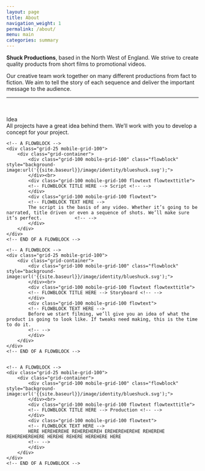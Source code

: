 ```yaml
---
layout: page
title: About
navigation_weight: 1
permalink: /about/
menu: main
categories: summary
---
```


**Shuck Productions**, based in the North West of England. We strive to create quality products from short films to promotional videos.

Our creative team work together on many different productions from fact to fiction. We aim to tell the story of each sequence and deliver the important message to the audience.

<div class="grid-container">
<hr><br>
	<!-- A FLOWBLOCK -->
	<div class="grid-25 mobile-grid-100">
		<div class="grid-container">
			<div class="grid-100 mobile-grid-100" class="flowblock" style="background-image:url('{{site.baseurl}}/image/identity/blueshuck.svg');">
			</div><br>
			<div class="grid-100 mobile-grid-100 flowtext flowtexttitle">
			<!-- FLOWBLOCK TITLE HERE --> Idea <!-- -->
			</div>
			<div class="grid-100 mobile-grid-100 flowtext">
		    <!-- FLOWBLOCK TEXT HERE -->
			All projects have a great idea behind them. We’ll work with you to develop a concept for your project.
		   	<!-- -->
			</div>
		</div>
	</div>
	<!-- END OF A FLOWBLOCK -->


	<!-- A FLOWBLOCK -->
	<div class="grid-25 mobile-grid-100">
		<div class="grid-container">
			<div class="grid-100 mobile-grid-100" class="flowblock" style="background-image:url('{{site.baseurl}}/image/identity/blueshuck.svg');">
			</div><br>
			<div class="grid-100 mobile-grid-100 flowtext flowtexttitle">
			<!-- FLOWBLOCK TITLE HERE --> Script <!-- -->
			</div>
			<div class="grid-100 mobile-grid-100 flowtext">
		    <!-- FLOWBLOCK TEXT HERE -->
			The script is the basis of any video. Whether it’s going to be narrated, title driven or even a sequence of shots. We’ll make sure it’s perfect.		    <!-- -->
			</div>
		</div>
	</div>
	<!-- END OF A FLOWBLOCK -->

	<!-- A FLOWBLOCK -->
	<div class="grid-25 mobile-grid-100">
		<div class="grid-container">
			<div class="grid-100 mobile-grid-100" class="flowblock" style="background-image:url('{{site.baseurl}}/image/identity/blueshuck.svg');">
			</div><br>
			<div class="grid-100 mobile-grid-100 flowtext flowtexttitle">
			<!-- FLOWBLOCK TITLE HERE --> Storyboard <!-- -->
			</div>
			<div class="grid-100 mobile-grid-100 flowtext">
		    <!-- FLOWBLOCK TEXT HERE -->
		    Before we start filming, we’ll give you an idea of what the product is going to look like. If tweaks need making, this is the time to do it.
		    <!-- -->
			</div>
		</div>
	</div>
	<!-- END OF A FLOWBLOCK -->


	<!-- A FLOWBLOCK -->
	<div class="grid-25 mobile-grid-100">
		<div class="grid-container">
			<div class="grid-100 mobile-grid-100" class="flowblock" style="background-image:url('{{site.baseurl}}/image/identity/blueshuck.svg');">
			</div><br>
			<div class="grid-100 mobile-grid-100 flowtext flowtexttitle">
			<!-- FLOWBLOCK TITLE HERE --> Production <!-- -->
			</div>
			<div class="grid-100 mobile-grid-100 flowtext">
		    <!-- FLOWBLOCK TEXT HERE -->
		    HERE HEREHEREHE REHEREHEREH EREHEREHEREHE REHEREHE REHEREHEREHERE HEREHE REHERE HEREHERE HERE
		    <!-- -->
			</div>
		</div>
	</div>
	<!-- END OF A FLOWBLOCK -->







